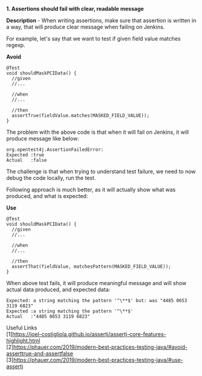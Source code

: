 **1. Assertions should fail with clear, readable message**

**Description** - When writing assertions, make sure that assertion is written in a way, that will produce clear message when failing on Jenkins.

For example, let's say that we want to test if given field value matches regexp.

**Avoid**
```
@Test
void shouldMaskPCIData() {
  //given
  //...
   
  //when
  //...
   
  //then
  assertTrue(fieldValue.matches(MASKED_FIELD_VALUE));
}
```
The problem with the above code is that when it will fail on Jenkins, it will produce message like below:
```
org.opentest4j.AssertionFailedError: 
Expected :true
Actual   :false
```
The challenge is that when trying to understand test failure, we need to now debug the code locally, run the test.

Following approach is much better, as it will actually show what was produced, and what is expected:

**Use**
```
@Test
void shouldMaskPCIData() {
  //given
  //...
 
  //when
  //...
 
  //then
  assertThat(fieldValue, matchesPattern(MASKED_FIELD_VALUE));
}
```
When above test fails, it will produce meaningful message and will show actual data produced, and expected data:
```
Expected: a string matching the pattern '^\**$' but: was "4485 0653 3119 6823"
Expected :a string matching the pattern '^\**$'
Actual   :"4485 0653 3119 6823"
```

Useful Links <br>
[1]https://joel-costigliola.github.io/assertj/assertj-core-features-highlight.html<br>
[2]https://phauer.com/2019/modern-best-practices-testing-java/#avoid-asserttrue-and-assertfalse<br>
[3]https://phauer.com/2019/modern-best-practices-testing-java/#use-assertj
